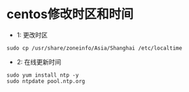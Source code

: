 # centos修改时区和时间
+ 1: 更改时区
```
sudo cp /usr/share/zoneinfo/Asia/Shanghai /etc/localtime
```

+ 2: 在线更新时间

```
sudo yum install ntp -y
sudo ntpdate pool.ntp.org
```

